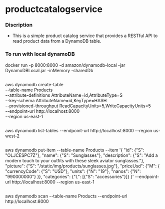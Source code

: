 # productcatalogservice

### Discription

- This is a simple product catalog service that provides a RESTful API to read product data from a DynamoDB table.

### To run with local dynamoDB

docker run -p 8000:8000 -d amazon/dynamodb-local -jar DynamoDBLocal.jar -inMemory -sharedDb

```

```

aws dynamodb create-table \
 --table-name Products \
 --attribute-definitions AttributeName=id,AttributeType=S \
 --key-schema AttributeName=id,KeyType=HASH \
 --provisioned-throughput ReadCapacityUnits=5,WriteCapacityUnits=5 \
 --endpoint-url http://localhost:8000 \
 --region us-east-1

```

```

aws dynamodb list-tables --endpoint-url http://localhost:8000 --region us-west-2

```

```

aws dynamodb put-item --table-name Products --item '{
"id": {"S": "OLJCESPC7Z"},
"name": {"S": "Sunglasses"},
"description": {"S": "Add a modern touch to your outfits with these sleek aviator sunglasses."},
"picture": {"S": "/static/img/products/sunglasses.jpg"},
"priceUsd": {"M": {
"currencyCode": {"S": "USD"},
"units": {"N": "19"},
"nanos": {"N": "990000000"}
}},
"categories": {"L": [{"S": "accessories"}]}
}' --endpoint-url http://localhost:8000 --region us-east-1

```

```

aws dynamodb scan --table-name Products --endpoint-url http://localhost:8000

```

```

